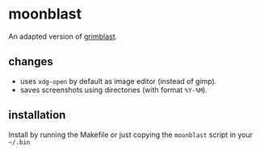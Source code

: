# moonblast

An adapted version of [grimblast](https://github.com/hyprwm/contrib/blob/33b38358559054d316eb605ccb733980dfa7dc63/grimblast/README.md).

## changes

- uses `xdg-open` by default as image editor (instead of gimp).
- saves screenshots using directories (with format `%Y-%M`).

## installation

Install by running the Makefile or just copying the `moonblast` script in your
`~/.bin`
